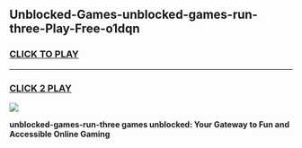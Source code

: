 
## Unblocked-Games-unblocked-games-run-three-Play-Free-o1dqn
<h3>
<a href="https://premium76.site?title=unblocked-games-run-three&ref=23A">CLICK TO PLAY</a></h3>
<hr>

<h3>
<a href="https://premium76.site?title=unblocked-games-run-three&ref=23A">CLICK 2 PLAY</a>
  
</h3>

<a href="https://premium76.site?title=unblocked-games-run-three&ref=23A"><img src="https://clearcache.store/games.png"></a>


**unblocked-games-run-three games unblocked: Your Gateway to Fun and Accessible Online Gaming**
